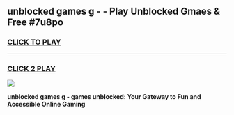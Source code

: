 
## unblocked games g - - Play Unblocked Gmaes & Free #7u8po
<h3>
<a href="https://premium.freeplayer.one?title=unblocked_games_g_-&ref=01M">CLICK TO PLAY</a></h3>
<hr>

<h3>
<a href="https://premium.freeplayer.one?title=unblocked_games_g_-&ref=01M">CLICK 2 PLAY</a>
  
</h3>

<a href="https://premium.freeplayer.one?title=unblocked_games_g_-&ref=01M"><img src="https://clearcache.store/games.png"></a>


**unblocked games g - games unblocked: Your Gateway to Fun and Accessible Online Gaming**
